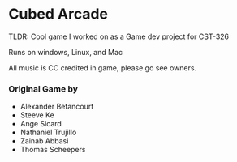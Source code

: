 # Cubed Arcade

TLDR: Cool game I worked on as a Game dev project for CST-326



Runs on windows, Linux, and Mac

All music is CC credited in game, please go see owners. 

### Original Game by
- Alexander Betancourt
- Steeve Ke
- Ange Sicard
- Nathaniel Trujillo
- Zainab Abbasi
- Thomas Scheepers
